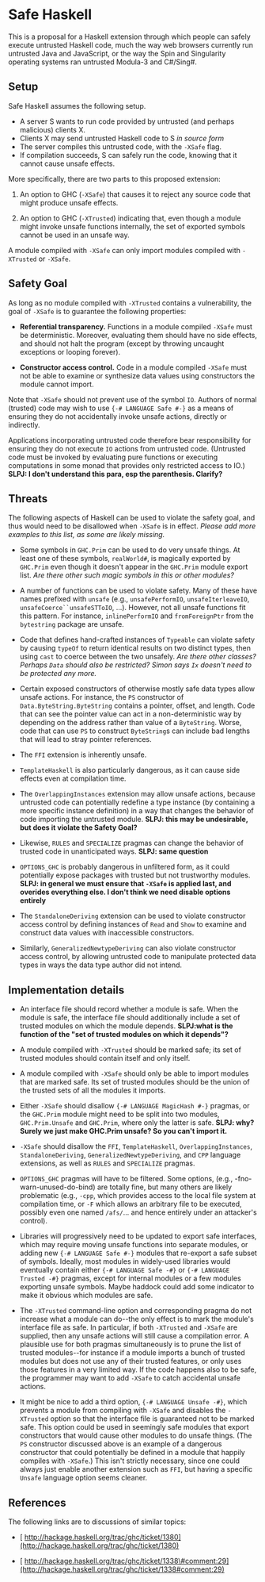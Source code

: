 # Safe Haskell


This is a proposal for a Haskell extension through which people can safely execute untrusted Haskell code, much the way web browsers currently run untrusted Java and JavaScript, or the way the Spin and Singularity operating systems ran untrusted Modula-3 and C\#/Sing\#. 

## Setup


Safe Haskell assumes the following setup.

- A server S wants to run code provided by untrusted (and perhaps malicious) clients X.
- Clients X may send untrusted Haskell code to S *in source form*
- The server compiles this untrusted code, with the `-XSafe` flag.
- If compilation succeeds, S can safely run the code, knowing that it cannot cause unsafe effects.


More specifically, there are two parts to this proposed extension:

1. An option to GHC (`-XSafe`) that causes it to reject any source code that might produce unsafe effects.

1. An option to GHC (`-XTrusted`) indicating that, even though a module might invoke unsafe functions internally, the set of exported symbols cannot be used in an unsafe way.


A module compiled with `-XSafe` can only import modules compiled with `-XTrusted` or `-XSafe`.

## Safety Goal


As long as no module compiled with `-XTrusted` contains a vulnerability, the goal of `-XSafe` is to guarantee the following properties:

- **Referential transparency.**  Functions in a module compiled `-XSafe` must be deterministic.  Moreover, evaluating them should have no side effects, and should not halt the program (except by throwing uncaught exceptions or looping forever).

- **Constructor access control.**  Code in a module compiled `-XSafe` must not be able to examine or synthesize data values using constructors the module cannot import.


Note that `-XSafe` should not prevent use of the symbol `IO`.  Authors of normal (trusted) code may wish to use ` {-# LANGUAGE Safe #-} ` as a means of ensuring they do not accidentally invoke unsafe actions, directly or indirectly.  


Applications incorporating untrusted code therefore bear responsibility for ensuring they do not execute `IO` actions from untrusted code.  (Untrusted code must be invoked by evaluating pure functions or executing computations in some monad that provides only restricted access to IO.) **SLPJ: I don't understand this para, esp the parenthesis.  Clarify?**

## Threats


The following aspects of Haskell can be used to violate the safety goal, and thus would need to be disallowed when `-XSafe` is in effect.  *Please add more examples to this list, as some are likely missing.*

- Some symbols in `GHC.Prim` can be used to do very unsafe things.  At least one of these symbols, `realWorld#`, is magically exported by `GHC.Prim` even though it doesn't appear in the `GHC.Prim` module export list.  *Are there other such magic symbols in this or other modules?*

- A number of functions can be used to violate safety.  Many of these have names prefixed with `unsafe` (e.g., `unsafePerformIO`, `unsafeIterleaveIO`, `unsafeCoerce``unsafeSTToIO`, ...).  However, not all unsafe functions fit this pattern.  For instance, `inlinePerformIO` and `fromForeignPtr` from the `bytestring` package are unsafe.

- Code that defines hand-crafted instances of `Typeable` can violate safety by causing `typeOf` to return identical results on two distinct types, then using `cast` to coerce between the two unsafely.  *Are there other classes?  Perhaps `Data` should also be restricted?  Simon says `Ix` doesn't need to be protected any more.*

- Certain exposed constructors of otherwise mostly safe data types allow unsafe actions.  For instance, the `PS` constructor of `Data.ByteString.ByteString` contains a pointer, offset, and length.  Code that can see the pointer value can act in a non-deterministic way by depending on the address rather than value of a `ByteString`.  Worse, code that can use `PS` to construct `ByteString`s can include bad lengths that will lead to stray pointer references.

- The `FFI` extension is inherently unsafe.

- `TemplateHaskell` is also particularly dangerous, as it can cause side effects even at compilation time.

- The `OverlappingInstances` extension may allow unsafe actions, because untrusted code can potentially redefine a type instance (by containing a more specific instance definition) in a way that changes the behavior of code importing the untrusted module. **SLPJ: this may be undesirable, but does it violate the Safety Goal?**

- Likewise, `RULES` and `SPECIALIZE` pragmas can change the behavior of trusted code in unanticipated ways. **SLPJ: same question**

- `OPTIONS_GHC` is probably dangerous in unfiltered form, as it could potentially expose packages with trusted but not trustworthy modules. **SLPJ: in general we must ensure that `-XSafe` is applied last, and overides everything else.  I don't think we need disable options entirely**

- The `StandaloneDeriving` extension can be used to violate constructor access control by defining instances of `Read` and `Show` to examine and construct data values with inaccessible constructors.

- Similarly, `GeneralizedNewtypeDeriving` can also violate constructor access control, by allowing untrusted code to manipulate protected data types in ways the data type author did not intend.

## Implementation details

- An interface file should record whether a module is safe.  When the module is safe, the interface file should additionally include a set of trusted modules on which the module depends.  **SLPJ:what is the function of the "set of trusted modules on which it depends"?**

- A module compiled with `-XTrusted` should be marked safe; its set of trusted modules should contain itself and only itself.

- A module compiled with `-XSafe` should only be able to import modules that are marked safe.  Its set of trusted modules should be the union of the trusted sets of all the modules it imports.

- Either `-XSafe` should disallow ` {-# LANGUAGE MagicHash #-} ` pragmas, or the `GHC.Prim` module might need to be split into two modules, `GHC.Prim.Unsafe` and `GHC.Prim`, where only the latter is safe. **SLPJ: why?  Surely we just make GHC.Prim unsafe?  So you can't import it.**

- `-XSafe` should disallow the `FFI`, `TemplateHaskell`, `OverlappingInstances`, `StandaloneDeriving`, `GeneralizedNewtypeDeriving`, and `CPP` language extensions, as well as `RULES` and `SPECIALIZE` pragmas.

- `OPTIONS_GHC` pragmas will have to be filtered.  Some options, (e.g., -fno-warn-unused-do-bind) are totally fine, but many others are likely problematic (e.g., `-cpp`, which provides access to the local file system at compilation time, or `-F` which allows an arbitrary file to be executed, possibly even one named `/afs/`... and hence entirely under an attacker's control).

- Libraries will progressively need to be updated to export safe interfaces, which may require moving unsafe functions into separate modules, or adding new ` {-# LANGUAGE Safe #-} ` modules that re-export a safe subset of symbols.  Ideally, most modules in widely-used libraries would eventually contain either ` {-# LANGUAGE Safe -#} ` or ` {-# LANGUAGE Trusted -#} ` pragmas, except for internal modules or a few modules exporting unsafe symbols.  Maybe haddock could add some indicator to make it obvious which modules are safe.

- The `-XTrusted` command-line option and corresponding pragma do not increase what a module can do--the only effect is to mark the module's interface file as safe.  In particular, if both `-XTrusted` and `-XSafe` are supplied, then any unsafe actions will still cause a compilation error.  A plausible use for both pragmas simultaneously is to prune the list of trusted modules--for instance if a module imports a bunch of trusted modules but does not use any of their trusted features, or only uses those features in a very limited way.  If the code happens also to be safe, the programmer may want to add `-XSafe` to catch accidental unsafe actions.

- It might be nice to add a third option, ` {-# LANGUAGE Unsafe -#} `, which prevents a module from compiling with `-XSafe` and disables the `-XTrusted` option so that the interface file is guaranteed not to be marked safe.  This option could be used in seemingly safe modules that export constructors that would cause other modules to do unsafe things.  (The `PS` constructor discussed above is an example of a dangerous constructor that could potentially be defined in a module that happily compiles with `-XSafe`.)  This isn't strictly necessary, since one could always just enable another extension such as `FFI`, but having a specific `Unsafe` language option seems cleaner.

## References


The following links are to discussions of similar topics:

- [ http://hackage.haskell.org/trac/ghc/ticket/1380](http://hackage.haskell.org/trac/ghc/ticket/1380)

- [ http://hackage.haskell.org/trac/ghc/ticket/1338\#comment:29](http://hackage.haskell.org/trac/ghc/ticket/1338#comment:29)